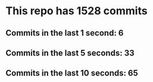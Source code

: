 # This repo has 1528 commits

## Commits in the last 1 second: 6
## Commits in the last 5 seconds: 33
## Commits in the last 10 seconds: 65
